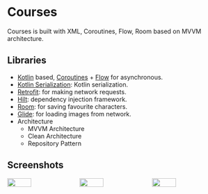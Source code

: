 # Courses

Courses is built with XML, Coroutines, Flow, Room based on MVVM architecture.

## Libraries
- [Kotlin](https://kotlinlang.org/) based, [Coroutines](https://github.com/Kotlin/kotlinx.coroutines) + [Flow](https://kotlin.github.io/kotlinx.coroutines/kotlinx-coroutines-core/kotlinx.coroutines.flow/) for asynchronous.
- [Kotlin Serialization](https://github.com/Kotlin/kotlinx.serialization): Kotlin serialization.
- [Retrofit](https://github.com/square/retrofit): for making network requests.
- [Hilt](https://dagger.dev/hilt/): dependency injection framework.
- [Room](https://developer.android.com/jetpack/androidx/releases/room): for saving favourite characters.
- [Glide](https://github.com/bumptech/glide): for loading images from network.
- Architecture
    - MVVM Architecture
    - Clean Architecture
    - Repository Pattern

## Screenshots

<div style="display: flex; width: 100%">
<img src="https://github.com/user-attachments/assets/2fec170d-e5ad-4aa0-a4e1-6aff40a16e1d" width="33%"/>
<img src="https://github.com/user-attachments/assets/2c740972-844c-4f3a-aeca-01c910a84125" width="33%"/>
<img src="https://github.com/user-attachments/assets/5e0f7552-3e45-4887-a084-197064c98170" width="33%"/>
</div>